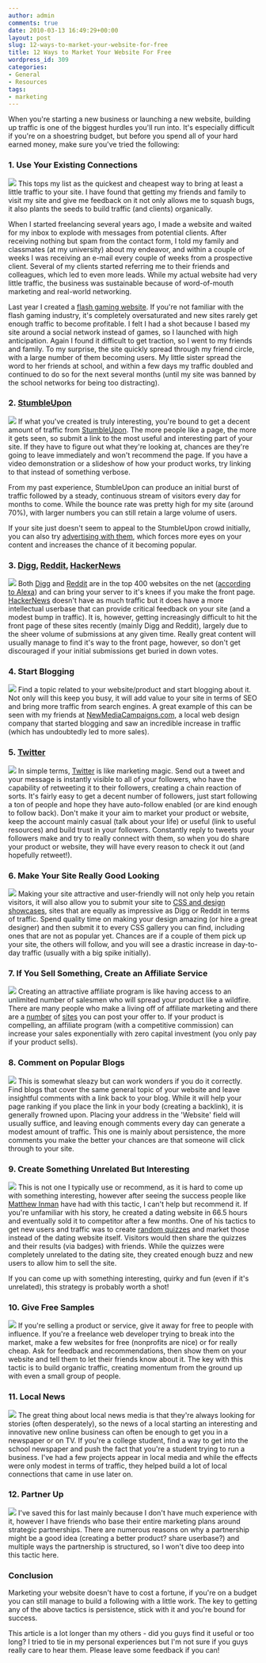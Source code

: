 ```yaml
---
author: admin
comments: true
date: 2010-03-13 16:49:29+00:00
layout: post
slug: 12-ways-to-market-your-website-for-free
title: 12 Ways to Market Your Website For Free
wordpress_id: 309
categories:
- General
- Resources
tags:
- marketing
---
```


When you're starting a new business or launching a new website, building up traffic is one of the biggest hurdles you'll run into.  It's especially difficult if you're on a shoestring budget, but before you spend all of your hard earned money, make sure you've tried the following:<!-- more -->





### 1. Use Your Existing Connections

![](http://devgrow.com/wp-content/uploads/2010/03/network-150x150.png)
This tops my list as the quickest and cheapest way to bring at least a little traffic to your site.  I have found that getting my friends and family to visit my site and give me feedback on it not only allows me to squash bugs, it also plants the seeds to build traffic (and clients) organically.

When I started freelancing several years ago, I made a website and waited for my inbox to explode with messages from potential clients.  After receiving nothing but spam from the contact form, I told my family and classmates (at my university) about my endeavor, and within a couple of weeks I was receiving an e-mail every couple of weeks from a prospective client.  Several of my clients started referring me to their friends and colleagues, which led to even more leads.  While my actual website had very little traffic, the business was sustainable because of word-of-mouth marketing and real-world networking.

Last year I created a [flash gaming website](http://www.pikagame.com/).  If you're not familiar with the flash gaming industry, it's completely oversaturated and new sites rarely get enough traffic to become profitable.  I felt I had a shot because I based my site around a social network instead of games, so I launched with high anticipation.  Again I found it difficult to get traction, so I went to my friends and family.  To my surprise, the site quickly spread through my friend circle, with a large number of them becoming users.  My little sister spread the word to her friends at school, and within a few days my traffic doubled and continued to do so for the next several months (until my site was banned by the school networks for being too distracting).





### 2. [StumbleUpon](http://www.stumbleupon.com/)

![](http://devgrow.com/wp-content/uploads/2010/03/stumble-150x150.png)
If what you've created is truly interesting, you're bound to get a decent amount of traffic from [StumbleUpon](http://www.stumbleupon.com/).  The more people like a page, the more it gets seen, so submit a link to the most useful and interesting part of your site.  If they have to figure out what they're looking at, chances are they're going to leave immediately and won't recommend the page.  If you have a video demonstration or a slideshow of how your product works, try linking to that instead of something verbose.

From my past experience, StumbleUpon can produce an initial burst of traffic followed by a steady, continuous stream of visitors every day for months to come.  While the bounce rate was pretty high for my site (around 70%), with larger numbers you can still retain a large volume of users.

If your site just doesn't seem to appeal to the StumbleUpon crowd initially, you can also try [advertising with them](https://www.stumbleupon.com/ads/), which forces more eyes on your content and increases the chance of it becoming popular.





### 3. [Digg](http://www.digg.com/), [Reddit](http://www.reddit.com/), [HackerNews](http://news.ycombinator.com/)

![](http://devgrow.com/wp-content/uploads/2010/03/Digg-reddit-150x150.jpg)
Both [Digg](http://www.digg.com/) and [Reddit](http://www.reddit.com/) are in the top 400 websites on the net ([according to Alexa](http://www.alexa.com/siteinfo/digg.com+reddit.com#trafficstats)) and can bring your server to it's knees if you make the front page.  [HackerNews](http://news.ycombinator.com/) doesn't have as much traffic but it does have a more intellectual userbase that can provide critical feedback on your site (and a modest bump in traffic).  It is, however, getting increasingly difficult to hit the front page of these sites recently (mainly Digg and Reddit), largely due to the sheer volume of submissions at any given time.  Really great content will usually manage to find it's way to the front page, however, so don't get discouraged if your initial submissions get buried in down votes.





### 4. Start Blogging

![](http://devgrow.com/wp-content/uploads/2010/03/blogging-150x150.gif)
Find a topic related to your website/product and start blogging about it.  Not only will this keep you busy, it will add value to your site in terms of SEO and bring more traffic from search engines.  A great example of this can be seen with my friends at [NewMediaCampaigns.com](http://www.newmediacampaigns.com/), a local web design company that started blogging and saw an incredible increase in traffic (which has undoubtedly led to more sales).





### 5. [Twitter](http://www.twitter.com/)

![](http://devgrow.com/wp-content/uploads/2010/03/twitter-150x150.png)
In simple terms, [Twitter](http://www.twitter.com/) is like marketing magic.  Send out a tweet and your message is instantly visible to all of your followers, who have the capability of retweeting it to their followers, creating a chain reaction of sorts.  It's fairly easy to get a decent number of followers, just start following a ton of people and hope they have auto-follow enabled (or are kind enough to follow back).  Don't make it your aim to market your product or website, keep the account mainly casual (talk about your life) or useful (link to useful resources) and build trust in your followers.  Constantly reply to tweets your followers make and try to really connect with them, so when you do share your product or website, they will have every reason to check it out (and hopefully retweet!).





### 6. Make Your Site Really Good Looking

![](http://devgrow.com/wp-content/uploads/2010/03/beauty-150x150.jpg)
Making your site attractive and user-friendly will not only help you retain visitors, it will also allow you to submit your site to [CSS and design showcases](http://www.smashingmagazine.com/2006/12/21/creme-de-la-creme-of-css-list-of-css-galleries/), sites that are equally as impressive as Digg or Reddit in terms of traffic.  Spend quality time on making your design amazing (or hire a great designer) and then submit it to every CSS gallery you can find, including ones that are not as popular yet.  Chances are if a couple of them pick up your site, the others will follow, and you will see a drastic increase in day-to-day traffic (usually with a big spike initially).





### 7. If You Sell Something, Create an Affiliate Service

![](http://devgrow.com/wp-content/uploads/2010/03/percent-150x150.jpg)
Creating an attractive affiliate program is like having access to an unlimited number of salesmen who will spread your product like a wildfire.  There are many people who make a living off of affiliate marketing and there are a [number](http://www.clickbank.com/sell_products.html) of [sites](http://www.click2sell.eu/) you can post your offer to.  If your product is compelling, an affiliate program (with a competitive commission) can increase your sales exponentially with zero capital investment (you only pay if your product sells).





### 8. Comment on Popular Blogs

![](http://devgrow.com/wp-content/uploads/2010/03/comment-150x150.png)
This is somewhat sleazy but can work wonders if you do it correctly.  Find blogs that cover the same general topic of your website and leave insightful comments with a link back to your blog.  While it will help your page ranking if you place the link in your body (creating a backlink), it is generally frowned upon.  Placing your address in the 'Website' field will usually suffice, and leaving enough comments every day can generate a modest amount of traffic.  This one is mainly about persistence, the more comments you make the better your chances are that someone will click through to your site.





### 9. Create Something Unrelated But Interesting

![](http://devgrow.com/wp-content/uploads/2010/03/unrelated-150x150.png)
This is not one I typically use or recommend, as it is hard to come up with something interesting, however after seeing the success people like [Matthew Inman](http://0at.org/) have had with this tactic, I can't help but recommend it.  If you're unfamiliar with his story, he created a dating website in 66.5 hours and eventually sold it to competitor after a few months.  One of his tactics to get new users and traffic was to create [random quizzes](http://www.oneplusyou.com/q) and market those instead of the dating website itself.  Visitors would then share the quizzes and their results (via badges) with friends.  While the quizzes were completely unrelated to the dating site, they created enough buzz and new users to allow him to sell the site.

If you can come up with something interesting, quirky and fun (even if it's unrelated), this strategy is probably worth a shot!





### 10. Give Free Samples

[![](http://devgrow.com/wp-content/uploads/2010/03/free-150x150.jpg)](http://devgrow.com/wp-content/uploads/2010/03/free.jpg)
If you're selling a product or service, give it away for free to people with influence.  If you're a freelance web developer trying to break into the market, make a few websites for free (nonprofits are nice) or for really cheap.  Ask for feedback and recommendations, then show them on your website and tell them to let their friends know about it.  The key with this tactic is to build organic traffic, creating momentum from the ground up with even a small group of people.





### 11. Local News

![](http://devgrow.com/wp-content/uploads/2010/03/news-150x150.jpg)
The great thing about local news media is that they're always looking for stories (often desperately), so the news of a local starting an interesting and innovative new online business can often be enough to get you in a newspaper or on TV.  If you're a college student, find a way to get into the school newspaper and push the fact that you're a student trying to run a business.  I've had a few projects appear in local media and while the effects were only modest in terms of traffic, they helped build a lot of local connections that came in use later on.





### 12. Partner Up

![](http://devgrow.com/wp-content/uploads/2010/03/handshake-150x150.gif)
I've saved this for last mainly because I don't have much experience with it, however I have friends who base their entire marketing plans around strategic partnerships.  There are numerous reasons on why a partnership might be a good idea (creating a better product? share userbase?) and multiple ways the partnership is structured, so I won't dive too deep into this tactic here.





### Conclusion


Marketing your website doesn't have to cost a fortune, if you're on a budget you can still manage to build a following with a little work.  The key to getting any of the above tactics is persistence, stick with it and you're bound for success.

This article is a lot longer than my others - did you guys find it useful or too long?  I tried to tie in my personal experiences but I'm not sure if you guys really care to hear them.  Please leave some feedback if you can!
